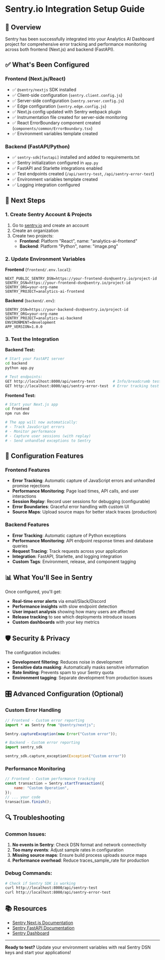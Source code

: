 # Sentry.io Integration Setup Guide

## 🎯 Overview

Sentry has been successfully integrated into your Analytics AI Dashboard project for comprehensive error tracking and performance monitoring across both frontend (Next.js) and backend (FastAPI).

## ✅ What's Been Configured

### Frontend (Next.js/React)

- ✅ `@sentry/nextjs` SDK installed
- ✅ Client-side configuration (`sentry.client.config.js`)
- ✅ Server-side configuration (`sentry.server.config.js`)
- ✅ Edge configuration (`sentry.edge.config.js`)
- ✅ Next.js config updated with Sentry webpack plugin
- ✅ Instrumentation file created for server-side monitoring
- ✅ React ErrorBoundary component created (`components/common/ErrorBoundary.tsx`)
- ✅ Environment variables template created

### Backend (FastAPI/Python)

- ✅ `sentry-sdk[fastapi]` installed and added to requirements.txt
- ✅ Sentry initialization configured in `app.py`
- ✅ FastAPI and Starlette integrations enabled
- ✅ Test endpoints created (`/api/sentry-test`, `/api/sentry-error-test`)
- ✅ Environment variables template created
- ✅ Logging integration configured

## 🚀 Next Steps

### 1. Create Sentry Account & Projects

1. Go to [sentry.io](https://sentry.io) and create an account
2. Create an organization
3. Create two projects:
   - **Frontend**: Platform "React", name: "analytics-ai-frontend"
   - **Backend**: Platform "Python", name: "image.png"

### 2. Update Environment Variables

**Frontend** (`frontend/.env.local`):

```env
NEXT_PUBLIC_SENTRY_DSN=https://your-frontend-dsn@sentry.io/project-id
SENTRY_DSN=https://your-frontend-dsn@sentry.io/project-id
SENTRY_ORG=your-org-name
SENTRY_PROJECT=analytics-ai-frontend
```

**Backend** (`backend/.env`):

```env
SENTRY_DSN=https://your-backend-dsn@sentry.io/project-id
SENTRY_ORG=your-org-name
SENTRY_PROJECT=analytics-ai-backend
ENVIRONMENT=development
APP_VERSION=1.0.0
```

### 3. Test the Integration

**Backend Test:**

```bash
# Start your FastAPI server
cd backend
python app.py

# Test endpoints:
GET http://localhost:8000/api/sentry-test        # Info/breadcrumb test
GET http://localhost:8000/api/sentry-error-test  # Error tracking test
```

**Frontend Test:**

```bash
# Start your Next.js app
cd frontend
npm run dev

# The app will now automatically:
# - Track JavaScript errors
# - Monitor performance
# - Capture user sessions (with replay)
# - Send unhandled exceptions to Sentry
```

## 🔧 Configuration Features

### Frontend Features

- **Error Tracking**: Automatic capture of JavaScript errors and unhandled promise rejections
- **Performance Monitoring**: Page load times, API calls, and user interactions
- **Session Replay**: Record user sessions for debugging (configurable)
- **Error Boundaries**: Graceful error handling with custom UI
- **Source Maps**: Upload source maps for better stack traces (production)

### Backend Features

- **Error Tracking**: Automatic capture of Python exceptions
- **Performance Monitoring**: API endpoint response times and database queries
- **Request Tracing**: Track requests across your application
- **Integration**: FastAPI, Starlette, and logging integration
- **Custom Tags**: Environment, release, and component tagging

## 📊 What You'll See in Sentry

Once configured, you'll get:

- **Real-time error alerts** via email/Slack/Discord
- **Performance insights** with slow endpoint detection
- **User impact analysis** showing how many users are affected
- **Release tracking** to see which deployments introduce issues
- **Custom dashboards** with your key metrics

## 🛡️ Security & Privacy

The configuration includes:

- **Development filtering**: Reduces noise in development
- **Sensitive data masking**: Automatically masks sensitive information
- **Rate limiting**: Prevents spam to your Sentry quota
- **Environment tagging**: Separate development from production issues

## 🎛️ Advanced Configuration (Optional)

### Custom Error Handling

```javascript
// Frontend - Custom error reporting
import * as Sentry from "@sentry/nextjs";

Sentry.captureException(new Error("Custom error"));
```

```python
# Backend - Custom error reporting
import sentry_sdk

sentry_sdk.capture_exception(Exception("Custom error"))
```

### Performance Monitoring

```javascript
// Frontend - Custom performance tracking
const transaction = Sentry.startTransaction({
	name: "Custom Operation",
});
// ... your code
transaction.finish();
```

## 🔍 Troubleshooting

### Common Issues:

1. **No events in Sentry**: Check DSN format and network connectivity
2. **Too many events**: Adjust sample rates in configuration
3. **Missing source maps**: Ensure build process uploads source maps
4. **Performance overhead**: Reduce traces_sample_rate for production

### Debug Commands:

```bash
# Check if Sentry SDK is working
curl http://localhost:8000/api/sentry-test
curl http://localhost:8000/api/sentry-error-test
```

## 📚 Resources

- [Sentry Next.js Documentation](https://docs.sentry.io/platforms/javascript/guides/nextjs/)
- [Sentry FastAPI Documentation](https://docs.sentry.io/platforms/python/integrations/fastapi/)
- [Sentry Dashboard](https://sentry.io/organizations/your-org/projects/)

---

**Ready to test?** Update your environment variables with real Sentry DSN keys and start your applications!
